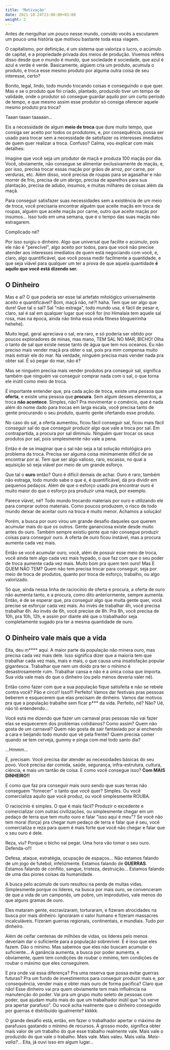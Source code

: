 ```yaml
---
title: 'Motivação'
date: 2021-10-24T23:08:00+03:00
weight: 2
---
```


Antes de mergulhar um pouco nesse mundo, convido vocês a escutarem um pouco uma
história que motivou bastante toda essa viagem. 
<!-- Venham comigo na máquina do
tempo para um turismo no ano de 2008, o ano da grande crise do século XXI (kkkkk
todo século tem uma né).

Se vocês não viram o filme "A Grande Aposta", ou não fazem ideia do que ocorreu
no mundo nessa época, não se preocupem, vou explicar de forma resumida o que
rolou. -->

O capitalismo, por definição, é um sistema que valoriza o lucro, o acúmulo de
capital, e a propriedade privada dos meios de produção. Vivemos reféns disso
desde que o mundo é mundo, que sociedade é sociedade, que azul é azul e verde é
verde. Basicamente, algúem cria um produto, acumula o produto, e troca esse
mesmo produto por alguma outra coisa de seu interesse, certo?

Bonito, legal, lindo, todo mundo trocando coisas e conseguindo o que quer. Mas e
se o produto que foi criado, plantado, produzido tiver um tempo de validade,
onde o produtor só consegue guardar aquilo por um curto período de tempo, e que
mesmo assim esse produtor só consiga oferecer aquele mesmo produto pra troca?

Taaan taaan taaaaan...

Eis a necessidade de algum **meio de troca** que dure muito tempo, que consiga
ser aceito por todos os produtores, e, por consequência, possa ser usado para
trocar sem a necessidade de satisfazer os interesses imediatos de quem quer 
realizar a troca. Confuso? Calma, vou explicar com mais detalhes:

Imagine que você seja um produtor de maçã e produza 100 maçãs por dia. Você,
obviamente, não consegue se alimentar exclusivamente de maçãs, e, por isso,
precisa trocar essas maçãs por grãos de arroz, por carne, por verduras, etc. 
Além disso, você precisa de roupas para se agasalhar e não morrer de frio,
precisa de um abrigo, precisa de aparelhos para sua plantação, precisa de adubo,
insumos, e muitas milhares de coisas além da maçã.

Para conseguir satisfazer suas necessidades sem a existência de um meio de
troca, você precisaria encontrar alguém que aceite maçãs em troca de roupas,
alguém que aceite maçãs por carne, outro que aceite maçãs por insumos... Isso
tudo em uma semana, que é o tempo das suas maçãs não estragarem.

Complicado né?

Por isso surgiu o dinheiro. Algo que universal que facilite o acúmulo, pois ele
não é "perecível", algo aceito por todos, para que você não precise atender aos
interesses imediatos de quem está negociando com você, e, claro, algo
quantificável, que você possa medir facilmente a quantidade, e que seja viável
para qualquer um ter a prova de que aquela quantidade **é aquilo que você está
dizendo ser.**

## O Dinheiro

Mas e aí? O que poderia ser esse tal artefato mitológico universalmente aceito e
quantificável? Bom, maçã não, né?! haha. Tem que ser algo que dure! Que tal o
sal? Sal "não estraga", todo mundo usa, é fácil de pesar e, claro, sal é sal em 
qualquer lugar que você for (no Himalaia tem aquele sal rosa, mas na época, 
ainda não tinha essa onda fitness blogueirinha hehehe).

Muito legal, geral apreciava o sal, era raro, e só poderia ser obtido por poucos
exploradores de minas, mas mano, TEM SAL NO MAR, BICHO! Olha o tanto de sal que
existe nesse tanto de água que tem nos oceanos. Eu não preciso mais vender maçã
pra obter o sal, pois pra mim compensa muito mais extrair ele do mar. Na
verdade, ninguém precisa mais vender nada pra obter sal. É só pegar do mar, não 
é?

Mas se ninguém precisa mais vender produtos pra conseguir sal, significa também
que ninguém vai conseguir comprar nada com o sal, o que torna ele inútil como
meio de troca.

É importante entender que, pra cada ação de troca, existe uma pessoa que 
**oferta**, e existe uma pessoa que **procura**. Sem algum desses elementos, a
troca **não acontece**. Simples, não? Pra movimentar o comércio, que é nada além
do nome dado para trocas em larga escala, você precisa tanto de gente procurando
o seu produto, quanto gente ofertando esse produto.

No caso do sal, a oferta aumentou, ficou fácil conseguir sal, ficou mais fácil
conseguir sal do que conseguir produzir algo que vale a troca por sal. Em
contrapartida, a procura por sal diminuiu. Ninguém quer trocar os seus produtos
por sal, pois simplesmente não vale a pena.

Então é de se imaginar que o sal não seja a tal solução mitológica pro problema
da troca. Precisa ser alguma coisa minimamente difícil de se encontrar por aí.
Tem que ser algo valioso, raro, escasso, no qual a aquisição só seja viável
por meio de um grande esforço.

Que tal o **ouro** então? Ouro é difícil demais de achar. Ouro é raro, também
não estraga, todo mundo sabe o que é, é quantificável, dá pra dividir em
pequenos pedaços. Além de que o esforço usado pra encontrar ouro é muito maior
do que o esforço pra produzir uma maçã, por exemplo.

Parece viável, né? Todo mundo trocando materiais por ouro e utilizando ele para
comprar outros materiais. Como poucos produzem, o risco de todo mundo deixar de
aceitar ouro na troca é muito menor. Achamos a solução!

Porém, a busca por ouro virou um grande desafio daqueles que querem acumular
mais do que os outros. Gente gananciosa existe desde muito antes do ouro.
Também sempre existiu gente que não consegue produzir coisas para conseguir
ouro. A oferta de ouro ficou instável, mas a procura aumenta cada vez mais.

Então se você acumular ouro, você, além de possuir esse meio de troca, você
ainda tem algo cada vez mais hypado, o que faz com que o seu poder de troca
aumente cada vez mais. Muito bom pra quem tem ouro! Mas E QUEM NÃO TEM? Quem não
tem precisa trocar para conseguir, seja por meio de troca de produtos, quanto
por troca de esforço, trabalho, ou algo valorizado.

Só que, ainda nessa linha de raciocínio de oferta e procura, a oferta de ouro
não aumenta tanto, e a procura, como dito anteriormente, sempre aumenta. Então,
é de se esperar que, pra conseguir algo que muita gente quer, você precise se
esforçar cada vez mais. Ao invés de trabalhar 4h, você precisa trabalhar 6h. Ao
invés de 6h, você precise de 8h. Pra 8h, você precisa de 10h, pra 10h, 12h, e
assim por diante até que o trabalhador seja completamente sugado pra ter a mesma
quantidade de ouro.

## O Dinheiro vale mais que a vida

Eita, deu m**** aqui. A maior parte da população não minera ouro, mas precisa 
cada vez mais dele. Isso significa dizer que a maioria tem que trabalhar cada 
vez mais, mais e mais, o que causa uma insatisfação popular gigantesca. 
Trabalhar que nem um doido pra ter o mínimo é desastrosamente ruim. Trabalhar 
cansa e não é a única coisa que importa. Sua vida vale mais do que o dinheiro
(ou pelo menos deveria valer né).

Então como fazer com que a sua população fique satisfeita e não se rebele contra
você? Pão e circo!! Isso!!! Perfeito! Vamos dar festivais pras pessoas beberem
e esquecerem que elas precisam de dinheiro. Vamos dar motivos pra que a
população trabalhe sem ficar p*** da vida. Perfeito, né? Não? Ué, não tô
entendendo...

Você está me dizendo que fazer um carnaval pras pessoas não vai fazer elas se
esquecerem dos problemas cotidianos? Como assim? Quem não gosta de um carnaval?
Quem não gosta de sair fantasiado por aí enchendo a cara e beijando todo mundo
que vê pela frente? Quem precisa comer quando se tem cerveja, gummy e pinga com 
mel todo santo dia?

...Hmmm...

É, precisam. Você precisa dar atender as necessidades básicas do seu povo. Você
precisa dar comida, saúde, segurança, infra-estrutura, cultura, ciência, e mais
um tantão de coisa. E como você consegue isso? **Com MAIS DINHEIRO!!**

E como que faz pra conseguir mais ouro sendo que suas terras não conseguem
"fornecer" o tanto que você quer? Simples. Ou você comercializa aquilo que você
produz, ou você simplesmente ROUBA.

O raciocínio é simples. O que é mais fácil? Produzir o excedente e comercializar
com outras civilizações, ou simplesmente chegar em um pedaço de terra que tem
muito ouro e falar "isso aqui é meu"? Se você não tem moral (força) pra chegar
num pedaço de terra e falar que é seu, você comercializa e reza para quem é mais
forte que você não chegar e falar que o seu ouro é dele.

Reza, viu? Porque o bicho vai pegar. Uma hora vão tomar o seu ouro. Defenda-o!!!

Defesa, ataque, estratégia, ocupação de espaços... Não estamos falando de um
jogo de futebol, infelizmente. Estamos falando de **GUERRAS**. Estamos falando
de conflito, sangue, tristeza, destruição... Estamos falando de uma das piores
coisas da humanidade.

A busca pelo acúmulo de ouro resultou na perda de muitas vidas. Simplesmente
porque os líderes, na busca por mais ouro, se convenceram de que a vida de um
camponês, um pobre, um improdutivo, vale menos do que alguns gramas de ouro.

Eles mataram gente, escravizaram, torturaram, e fizeram atrocidades na busca
por mais dinheiro. Ignoraram o valor humano e fizeram massacres incalculáveis.
Fizeram guerras regionais, continentais, e mundiais. Tudo por dinheiro.

Além de ceifar centenas de milhões de vidas, os líderes pelo menos deveriam dar
o suficiente para a população sobreviver. E é isso que eles fazem. Dão o mínimo.
Mas sabemos que eles não buscam acumular o suficiente... A ganância aumenta, a
busca por poder aumenta, e obviamente, quem tem condições de roubar o mínimo,
tem condições de roubar o máximo que eles conseguirem.

E pra onde vai essa diferença? Pra uma reserva que possa evitar guerras futuras?
Pra um fundo de investimentos para conseguir produzir mais e, por consequência,
vender mais e obter mais ouro de forma pacífica? Claro que não! Esse dinheiro
vai pra quem obviamente tem mais influência na manutenção do poder. Vai pra
um grupo muito seleto de pessoas com poder, que ajudam muito mais do que um
trabalhador inútil que "só serve pra apertar parafuso". Ou você acha realmente
que o dinheiro conseguido por guerras é distribuido igualmente? kkkkk.

O grande desafio está, então, em fazer o trabalhador apertar o máximo de 
parafusos gastando o mínimo de recursos. À grosso modo, significa obter mais
valor de um trabalho do que esse trabalho realmente vale. Mais vale o produzido
do que vale o trabalho. Mais vale. Mais valeu. Mais valia. *Mais-valia?*...
Eita, já ouvi isso em algum lugar...




